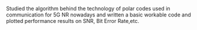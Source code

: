 Studied the algorithm behind the technology of polar codes used in communication for 5G NR
nowadays and written a basic workable code and plotted performance results on SNR, Bit Error Rate,etc.
